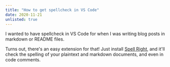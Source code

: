 ```yaml
---
title: "How to get spellcheck in VS Code"
date: 2020-11-21
unlisted: true
---
```


I wanted to have spellcheck in VS Code for when I was writing blog posts in markdown or README files.

Turns out, there's an easy extension for that! Just install [Spell Right](https://marketplace.visualstudio.com/items?itemName=ban.spellright), and it'll check the spelling of your plaintext and markdown documents, and even in code comments.
